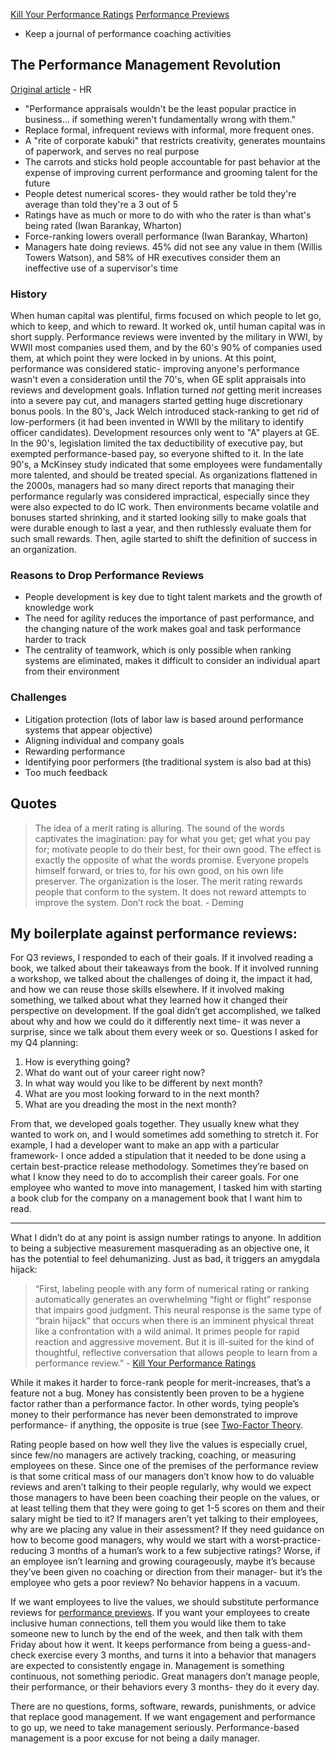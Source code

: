 [Kill Your Performance Ratings](http://www.strategy-business.com/article/00275?pg=all)
[Performance Previews](http://www.wsj.com/articles/SB122426318874844933)

* Keep a journal of performance coaching activities

## The Performance Management Revolution

[Original article](https://hbr.org/2016/10/the-performance-management-revolution) - HR

* "Performance appraisals wouldn't be the least popular practice in business... if something weren't fundamentally wrong with them."
* Replace formal, infrequent reviews with informal, more frequent ones.
* A "rite of corporate kabuki" that restricts creativity, generates mountains of paperwork, and serves no real purpose
* The carrots and sticks hold people accountable for past behavior at the expense of improving current performance and grooming talent for the future
* People detest numerical scores- they would rather be told they're average than told they're a 3 out of 5
* Ratings have as much or more to do with who the rater is than what's being rated (Iwan Barankay, Wharton)
* Force-ranking lowers overall performance (Iwan Barankay, Wharton)
* Managers hate doing reviews. 45% did not see any value in them (Willis Towers Watson), and 58% of HR executives consider them an ineffective use of a supervisor's time

### History

When human capital was plentiful, firms focused on which people to let go, which to keep, and which to reward. It worked ok, until human capital was in short supply. Performance reviews were invented by the military in WWI, by WWII most companies used them, and by the 60's 90% of companies used them, at which point they were locked in by unions. At this point, performance was considered static- improving anyone's performance wasn't even a consideration until the 70's, when GE split appraisals into reviews and development goals. Inflation turned _not_ getting merit increases into a severe pay cut, and managers started getting huge discretionary bonus pools. In the 80's, Jack Welch introduced stack-ranking to get rid of low-performers (it had been invented in WWII by the military to identify officer candidates). Development resources only went to "A" players at GE. In the 90's, legislation limited the tax deductibility of executive pay, but exempted performance-based pay, so everyone shifted to it. In the late 90's, a McKinsey study indicated that some employees were fundamentally more talented, and should be treated special. As organizations flattened in the 2000s, managers had so many direct reports that managing their performance regularly was considered impractical, especially since they were also expected to do IC work. Then environments became volatile and bonuses started shrinking, and it started looking silly to make goals that were durable enough to last a year, and then ruthlessly evaluate them for such small rewards. Then, agile started to shift the definition of success in an organization.

### Reasons to Drop Performance Reviews

* People development is key due to tight talent markets and the growth of knowledge work
* The need for agility reduces the importance of past performance, and the changing nature of the work makes goal and task performance harder to track
* The centrality of teamwork, which is only possible when ranking systems are eliminated, makes it difficult to consider an individual apart from their environment

### Challenges

* Litigation protection (lots of labor law is based around performance systems that appear objective)
* Aligning individual and company goals
* Rewarding performance
* Identifying poor performers (the traditional system is also bad at this)
* Too much feedback

## Quotes

>The idea of a merit rating is alluring. The sound of the words captivates the imagination: pay for what you get; get what you pay for; motivate people to do their best, for their own good. The effect is exactly the opposite of what the words promise. Everyone propels himself forward, or tries to, for his own good, on his own life preserver. The organization is the loser. The merit rating rewards people that conform to the system. It does not reward attempts to improve the system. Don’t rock the boat. - Deming

## My boilerplate against performance reviews:

For Q3 reviews, I responded to each of their goals. If it involved reading a book, we talked about their takeaways from the book. If it involved running a workshop, we talked about the challenges of doing it, the impact it had, and how we can reuse those skills elsewhere. If it involved making something, we talked about what they learned how it changed their perspective on development. If the goal didn’t get accomplished, we talked about why and how we could do it differently next time- it was never a surprise, since we talk about them every week or so.
Questions I asked for my Q4 planning:

1. How is everything going?
2. What do want out of your career right now?
3. In what way would you like to be different by next month?
4. What are you most looking forward to in the next month?
5. What are you dreading the most in the next month?

From that, we developed goals together. They usually knew what they wanted to work on, and I would sometimes add something to stretch it. For example, I had a developer want to make an app with a particular framework- I once added a stipulation that it needed to be done using a certain best-practice release methodology. Sometimes they’re based on what I know they need to do to accomplish their career goals. For one employee who wanted to move into management, I tasked him with starting a book club for the company on a management book that I want him to read.

---

What I didn’t do at any point is assign number ratings to anyone. In addition to being a subjective measurement masquerading as an objective one, it has the potential to feel dehumanizing. Just as bad, it triggers an amygdala hijack:
> “First, labeling people with any form of numerical rating or ranking automatically generates an overwhelming “fight or flight” response that impairs good judgment. This neural response is the same type of “brain hijack” that occurs when there is an imminent physical threat like a confrontation with a wild animal. It primes people for rapid reaction and aggressive movement. But it is ill-suited for the kind of thoughtful, reflective conversation that allows people to learn from a performance review.” - [Kill Your Performance Ratings](http://www.strategy-business.com/article/00275?pg=all)

While it makes it harder to force-rank people for merit-increases, that’s a feature not a bug. Money has consistently been proven to be a hygiene factor rather than a performance factor. In other words, tying people’s money to their performance has never been demonstrated to improve performance- if anything, the opposite is true (see [Two-Factor Theory](https://en.wikipedia.org/wiki/Two-factor_theory).

Rating people based on how well they live the values is especially cruel, since few/no managers are actively tracking, coaching, or measuring employees on these. Since one of the premises of the performance review is that some critical mass of our managers don’t know how to do valuable reviews and aren’t talking to their people regularly, why would we expect those managers to have been been coaching their people on the values, or at least telling them that they were going to get 1-5 scores on them and their salary might be tied to it? If managers aren’t yet talking to their employees, why are we placing any value in their assessment? If they need guidance on how to become good managers, why would we start with a worst-practice- reducing 3 months of a human’s work to a few subjective ratings? Worse, if an employee isn’t learning and growing courageously, maybe it’s because they’ve been given no coaching or direction from their manager- but it’s the employee who gets a poor review? No behavior happens in a vacuum.

If we want employees to live the values, we should substitute performance reviews for [performance previews](http://www.wsj.com/articles/SB122426318874844933). If you want your employees to create inclusive human connections, tell them you would like them to take someone new to lunch by the end of the week, and then talk with them Friday about how it went. It keeps performance from being a guess-and-check exercise every 3 months, and turns it into a behavior that managers are expected to consistently engage in. Management is something continuous, not something periodic. Great managers don’t manage people, their performance, or their behaviors every 3 months- they do it every day.

There are no questions, forms, software, rewards, punishments, or advice that replace good management. If we want engagement and performance to go up, we need to take management seriously. Performance-based management is a poor excuse for not being a daily manager.
